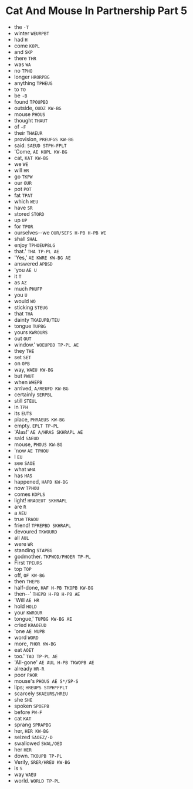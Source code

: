 # Cat And Mouse In Partnership Part 5

* the `-T`
* winter `WEURPBT`
* had `H`
* come `KOPL`
* and `SKP`
* there `THR`
* was `WA`
* no `TPHO`
* longer `HRORPBG`
* anything `TPHEUG`
* to `TO`
* be `-B`
* found `TPOUPBD`
* outside, `OUDZ KW-BG`
* mouse `PHOUS`
* thought `THAUT`
* of `-F`
* their `THAEUR`
* provision, `PREUFGS KW-BG`
* said: `SAEUD STPH-FPLT`
* 'Come, `AE KOPL KW-BG`
* cat, `KAT KW-BG`
* we `WE`
* will `HR`
* go `TKPW`
* our `OUR`
* pot `POT`
* fat `TPAT`
* which `WEU`
* have `SR`
* stored `STORD`
* up `UP`
* for `TPOR`
* ourselves--we `OUR/SEFS H-PB H-PB WE`
* shall `SHAL`
* enjoy `TPHOEUPBLG`
* that.' `THA TP-PL AE`
* 'Yes,' `AE KWRE KW-BG AE`
* answered `APBSD`
* 'you `AE U`
* it `T`
* as `AZ`
* much `PHUFP`
* you `U`
* would `WO`
* sticking `STEUG`
* that `THA`
* dainty `TKAEUPB/TEU`
* tongue `TUPBG`
* yours `KWROURS`
* out `OUT`
* window.' `WOEUPBD TP-PL AE`
* they `THE`
* set `SET`
* on `OPB`
* way, `WAEU KW-BG`
* but `PWUT`
* when `WHEPB`
* arrived, `A/REUFD KW-BG`
* certainly `SERPBL`
* still `STEUL`
* in `TPH`
* its `EUTS`
* place, `PHRAEUS KW-BG`
* empty. `EPLT TP-PL`
* 'Alas!' `AE A/HRAS SKHRAPL AE`
* said `SAEUD`
* mouse, `PHOUS KW-BG`
* 'now `AE TPHOU`
* I `EU`
* see `SAOE`
* what `WHA`
* has `HAS`
* happened, `HAPD KW-BG`
* now `TPHOU`
* comes `KOPLS`
* light! `HRAOEUT SKHRAPL`
* are `R`
* a `AEU`
* true `TRAOU`
* friend! `TPREPBD SKHRAPL`
* devoured `TKWOURD`
* all `AUL`
* were `WR`
* standing `STAPBG`
* godmother. `TKPWOD/PHOER TP-PL`
* First `TPEURS`
* top `TOP`
* off, `OF KW-BG`
* then `THEPB`
* half-done, `HAF H-PB TKOPB KW-BG`
* then--' `THEPB H-PB H-PB AE`
* 'Will `AE HR`
* hold `HOLD`
* your `KWROUR`
* tongue,' `TUPBG KW-BG AE`
* cried `KRAOEUD`
* 'one `AE WUPB`
* word `WORD`
* more, `PHOR KW-BG`
* eat `AOET`
* too.' `TAO TP-PL AE`
* 'All-gone' `AE AUL H-PB TKWOPB AE`
* already `HR-R`
* poor `PAOR`
* mouse's `PHOUS AE S*/SP-S`
* lips; `HREUPS STPH*FPLT`
* scarcely `SKAEURS/HREU`
* she `SHE`
* spoken `SPOEPB`
* before `PW-F`
* cat `KAT`
* sprang `SPRAPBG`
* her, `HER KW-BG`
* seized `SAOEZ/-D`
* swallowed `SWAL/OED`
* her `HER`
* down. `TKOUPB TP-PL`
* Verily, `SRER/HREU KW-BG`
* is `S`
* way `WAEU`
* world. `WORLD TP-PL`
